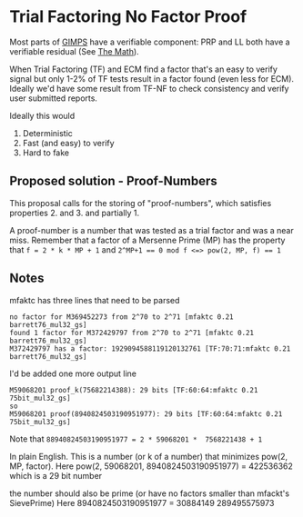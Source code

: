 # Trial Factoring No Factor Proof

Most parts of [GIMPS](https://en.wikipedia.org/wiki/Great_Internet_Mersenne_Prime_Search)
have a verifiable component: PRP and LL both have a verifiable residual (See [The Math](https://www.mersenne.org/various/math.php)).

When Trial Factoring (TF) and ECM find a factor that's an easy to verify signal but only
1-2% of TF tests result in a factor found (even less for ECM). Ideally we'd have some
result from TF-NF to check consistency and verify user submitted reports.

Ideally this would
1. Deterministic
2. Fast (and easy) to verify
3. Hard to fake

## Proposed solution - Proof-Numbers

This proposal calls for the storing of "proof-numbers", which satisfies properties 2. and 3. and partially 1.

A proof-number is a number that was tested as a trial factor and was a near miss.
Remember that a factor of a Mersenne Prime (MP) has the property that `f = 2 * k * MP + 1`
and `2^MP+1 == 0 mod f <=> pow(2, MP, f) == 1`  


## Notes

mfaktc has three lines that need to be parsed
```
no factor for M369452273 from 2^70 to 2^71 [mfaktc 0.21 barrett76_mul32_gs]
found 1 factor for M372429797 from 2^70 to 2^71 [mfaktc 0.21 barrett76_mul32_gs]
M372429797 has a factor: 1929094588119120132761 [TF:70:71:mfaktc 0.21 barrett76_mul32_gs]
```
I'd be added one more output line
```
M59068201 proof_k(75682214388): 29 bits [TF:60:64:mfaktc 0.21 75bit_mul32_gs]
so
M59068201 proof(8940824503190951977): 29 bits [TF:60:64:mfaktc 0.21 75bit_mul32_gs]
```
Note that  `88940824503190951977 = 2 * 59068201 *  7568221438 + 1`

In plain English. This is a number (or k of a number) that minimizes pow(2, MP, factor).
Here pow(2, 59068201, 8940824503190951977) = 422536362 which is a 29 bit number

the number should also be prime (or have no factors smaller than mfackt's SievePrime)
Here 8940824503190951977 = 30884149 289495575973
